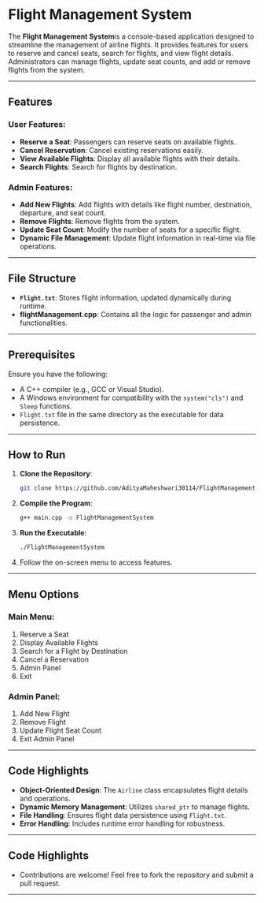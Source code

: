 # Flight Management System
The **Flight Management System**is a console-based application designed to streamline the management of airline flights. It provides features for users to reserve and cancel seats, search for flights, and view flight details. Administrators can manage flights, update seat counts, and add or remove flights from the system.

---

## Features

### User Features:
- **Reserve a Seat**: Passengers can reserve seats on available flights.
- **Cancel Reservation**: Cancel existing reservations easily.
- **View Available Flights**: Display all available flights with their details.
- **Search Flights**: Search for flights by destination.

### Admin Features:
- **Add New Flights**: Add flights with details like flight number, destination, departure, and seat count.
- **Remove Flights**: Remove flights from the system.
- **Update Seat Count**: Modify the number of seats for a specific flight.
- **Dynamic File Management**: Update flight information in real-time via file operations.

---

## File Structure
- **`Flight.txt`**: Stores flight information, updated dynamically during runtime.
- **flightManagement.cpp**: Contains all the logic for passenger and admin functionalities.

---

## Prerequisites
Ensure you have the following:
- A C++ compiler (e.g., GCC or Visual Studio).
- A Windows environment for compatibility with the `system("cls")` and `Sleep` functions.
- `Flight.txt` file in the same directory as the executable for data persistence.

---

## How to Run

1. **Clone the Repository**:
   ```bash
   git clone https://github.com/AdityaMaheshwari30114/FlightManagementSystem.git
   ```

2. **Compile the Program**:
   ```bash
   g++ main.cpp -o FlightManagementSystem
   ```

3. **Run the Executable**:
   ```bash
   ./FlightManagementSystem
   ```

4. Follow the on-screen menu to access features.

---

## Menu Options
### Main Menu:
1. Reserve a Seat
2. Display Available Flights
3. Search for a Flight by Destination
4. Cancel a Reservation
5. Admin Panel
6. Exit

### Admin Panel:
1. Add New Flight
2. Remove Flight
3. Update Flight Seat Count
4. Exit Admin Panel

---

## Code Highlights
- **Object-Oriented Design**: The `Airline` class encapsulates flight details and operations.
- **Dynamic Memory Management**: Utilizes `shared_ptr` to manage flights.
- **File Handling**: Ensures flight data persistence using `Flight.txt`.
- **Error Handling**: Includes runtime error handling for robustness.
  
---

## Code Highlights
- Contributions are welcome! Feel free to fork the repository and submit a pull request.
---

